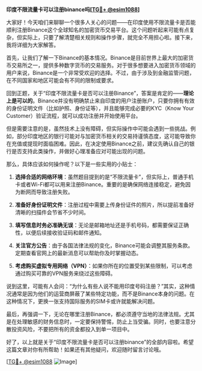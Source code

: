 **印度不限流量卡可以注册binance吗[[TG💪+ @esim1088](https://t.me/s/esim1088)]**

大家好！今天咱们来聊聊一个很多人关心的问题——在印度使用不限流量卡是否能顺利注册Binance这个全球知名的加密货币交易平台。这个问题听起来可能有点复杂，但实际上，只要了解清楚相关规则和操作步骤，就完全不用担心啦。接下来，我将详细为大家解答。

首先，让我们了解一下Binance的基本情况。Binance是目前世界上最大的加密货币交易所之一，提供多种数字货币的交易服务。对于很多想要进入加密货币领域的用户来说，Binance是一个非常受欢迎的选择。不过，由于涉及到金融监管问题，在不同国家和地区可能会有不同的限制或要求。

回到正题，关于“印度不限流量卡是否可以注册Binance”，答案是肯定的——**理论上是可以的**。Binance并没有明确禁止来自印度的用户注册账户，只要你拥有有效的身份证明文件（比如护照、身份证等），并且能够完成必要的KYC（Know Your Customer）验证流程，就可以成功注册并开始使用平台。

但是需要注意的是，虽然技术上没有障碍，但实际操作中可能会遇到一些挑战。例如，部分印度地区的银行可能对与加密货币相关的交易持谨慎态度，这可能导致你在充值或提现时面临困难。因此，在决定使用Binance之前，建议先确认自己的银行是否支持此类操作，并做好心理准备应对可能出现的问题。

那么，具体应该如何操作呢？以下是一些实用的小贴士：

1. **选择合适的网络环境**：虽然题目提到的是“不限流量卡”，但实际上，普通手机卡或者Wi-Fi都可以用来注册Binance。重要的是确保网络连接稳定，避免因为断网而导致注册失败。

2. **准备好身份证明文件**：注册过程中需要上传身份证件的照片，所以提前准备好清晰的扫描件会节省不少时间。

3. **填写信息时务必准确无误**：无论是邮箱地址还是手机号码，都需要保证正确性，以便后续接收验证码和邮件通知。

4. **关注官方公告**：由于各国法律法规的变化，Binance可能会调整其服务条款。定期查看官网上的最新消息可以帮助你及时掌握动态。

5. **考虑购买虚拟专用网络（VPN）**：如果你所在的位置受到某些限制，可以考虑通过购买可靠的VPN服务来绕过这些障碍。

说到这里，可能有人会问：“为什么有些人说不能用印度号码注册？”其实，这种情况通常是因为他们的运营商屏蔽了某些特定功能，而不是Binance本身的问题。在这种情况下，更换一张支持国际服务的SIM卡或许就能解决问题。

最后，再强调一下，无论在哪里注册Binance，都必须遵守当地的法律法规。尤其是在处理敏感的财务信息时，一定要保持警惕，防止上当受骗。同时，也要注意分散投资风险，不要把所有的资金都投入到单一项目中。

好了，以上就是关于“印度不限流量卡是否可以注册binance”的全部内容啦。希望这篇文章对你有所帮助！如果还有其他疑问，欢迎随时留言讨论哦。

[[TG💪+ @esim1088](https://t.me/s/esim1088) ![Image](https://i.postimg.cc/4NQfJmqS/Snipaste-2025-05-13-00-14-12.png)]